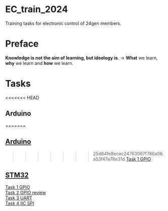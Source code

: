 # EC_train_2024
Training tasks for electronic control of 24gen members.
# Preface
**Knowledge is not the aim of learning, but ideology is.** -> **What** we learn, **why** we learn and **how** we learn.
# Tasks
<<<<<<< HEAD
## Arduino
=======
## [Arduino](Arduino/README.md)
>>>>>>> 25d84fe8ecec24763067f786a06a53f47a78e31d
[Task 1 GPIO](Arduino/Task_1_GPIO/)
## [STM32](STM32/README.md)
[Task 1 GPIO](STM32/Task_1_GPIO/)   
[Task 2 GPIO review](STM32/Task_2_GPIO_review/)   
[Task 3 UART](STM32/Task_3_UART/)   
[Task 4 IIC SPI](STM32/Task_4_IIC_SPI/)   